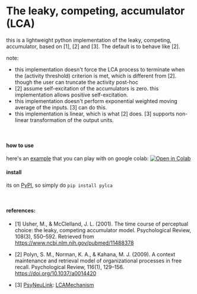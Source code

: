 # The leaky, competing, accumulator (LCA)

this is a lightweight python implementation of the leaky, competing, accumulator, based on [1], [2] and [3]. The default is to behave like [2]. 

note: 
- this implementation doesn't force the LCA process to terminate when the (activity threshold) criterion is met, which is different from [2]. though the user can truncate the activity post-hoc 
- [2] assume self-excitation of the accumulators is zero. this implementation allows positive self-excitation. 
- this implementation doesn't perform exponential weighted moving average of the inputs. [3] can do this. 
- this implementation is linear, which is what [2] does. [3] supports non-linear transformation of the output units. 



<br>

#### how to use

here's an 
<a href="https://github.com/qihongl/pylca/tree/master/example">example</a> 
that you can play with on google colab: <a href="https://colab.research.google.com/github/qihongl/pylca/blob/master/example/demo_lca.ipynb"><img src="https://colab.research.google.com/assets/colab-badge.svg" alt="Open in Colab" title="Open and Execute in Google Colaboratory"></a>

#### install 

its on 
<a href="https://pypi.org/project/pylca/">PyPI</a>, 
so simply do `pip install pylca`


<br>

#### references:  

- [1] Usher, M., & McClelland, J. L. (2001). The time course of perceptual choice: the leaky, competing accumulator model. Psychological Review, 108(3), 550–592. Retrieved from https://www.ncbi.nlm.nih.gov/pubmed/11488378

- [2] Polyn, S. M., Norman, K. A., & Kahana, M. J. (2009). A context maintenance and retrieval model of organizational processes in free recall. Psychological Review, 116(1), 129–156. https://doi.org/10.1037/a0014420 

- [3] <a href="https://github.com/PrincetonUniversity/PsyNeuLink">PsyNeuLink</a>: <a href="https://princetonuniversity.github.io/PsyNeuLink/LCAMechanism.html">LCAMechanism</a>
